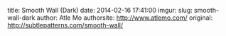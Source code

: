 title: Smooth Wall (Dark)
date:  2014-02-16 17:41:00
imgur:
slug: smooth-wall-dark
author: Atle Mo
authorsite: http://www.atlemo.com/
original: http://subtlepatterns.com/smooth-wall/
